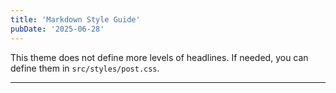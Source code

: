 ```yaml
---
title: 'Markdown Style Guide'
pubDate: '2025-06-28'
---
```


This theme does not define more levels of headlines. If needed, you can define them in `src/styles/post.css`.

---
